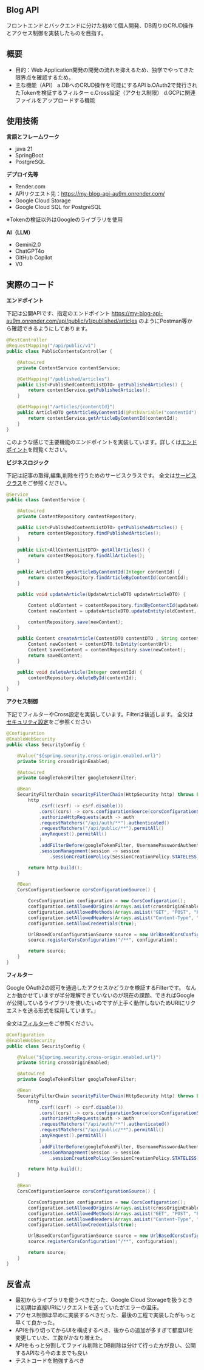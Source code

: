 ## Blog API

フロントエンドとバックエンドに分けた初めて個人開発、DB周りのCRUD操作とアクセス制御を実装したものを目指す。

## 概要

- 目的：Web Application開発の開発の流れを抑えるため、独学でやってきた限界点を確認するため。
- 主な機能（API）
  a\.DBへのCRUD操作を可能にするAPI
  b\.OAuth2で発行されたTokenを検証するフィルター
  c\.Cross設定（アクセス制限）
  d\.GCPに関連ファイルをアップロードする機能

## 使用技術

**言語とフレームワーク**

- java 21
- SpringBoot
- PostgreSQL

**デプロイ先等**

- Render.com
- APIリクエスト先：https://my-blog-api-au9m.onrender.com/
- Google Cloud Storage
- Google Cloud SQL for PostgreSQL

※Tokenの検証以外はGoogleのライブラリを使用

**AI（LLM）**

- Gemini2.0
- ChatGPT4o
- GitHub Copilot
- V0

## 実際のコード

**エンドポイント**

下記は公開APIです、指定のエンドポイント https://my-blog-api-au9m.onrender.com/api/public/v1/published/articles のようにPostman等から確認できるようにしてあります。

```java
@RestController
@RequestMapping("/api/public/v1")
public class PublicContentsController {

    @Autowired
    private ContentService contentService;

    @GetMapping("/published/articles")
    public List<PublishedContentListDTO> getPublishedArticles() {
        return contentService.getPublishedArticles();
    }

    @GetMapping("/articles/{contentId}")
    public ArticleDTO getArticleByContentId(@PathVariable("contentId") Integer contentId) {
        return contentService.getArticleByContentId(contentId);
    }
}
```

このような感じで主要機能のエンドポイントを実装しています。詳しくは[エンドポイント](./blogAPI/src/main/java/com/example/blog/controller)を閲覧ください。

**ビジネスロジック**

下記は記事の取得,編集,削除を行うためのサービスクラスです。
全文は[サービスクラス](./blogAPI/src/main/java/com/example/blog/service)をご参照ください。

```java
@Service
public class ContentService {

    @Autowired
    private ContentRepository contentRepository;

    public List<PublishedContentListDTO> getPublishedArticles() {
        return contentRepository.findPublishedArticles();
    }

    public List<AllContentListDTO> getAllArticles() {
        return contentRepository.findAllArticles();
    }

    public ArticleDTO getArticleByContentId(Integer contentId) {
        return contentRepository.findArticleByContentId(contentId);
    }

    public void updateArticle(UpdateArticleDTO updateArticleDTO) {

        Content oldContent = contentRepository.findByContentId(updateArticleDTO.getContentId());
        Content newContent = updateArticleDTO.updateEntity(oldContent, updateArticleDTO.getTitle(), updateArticleDTO.getExcerpt(), updateArticleDTO.getImageUrl(), updateArticleDTO.getIsPublished());

        contentRepository.save(newContent);
    }

    public Content createArticle(ContentDTO contentDTO , String contentUrl) {
        Content newContent = contentDTO.toEntity(contentUrl);
        Content savedContent = contentRepository.save(newContent);
        return savedContent;
    }

    public void deleteArticle(Integer contentId) {
        contentRepository.deleteById(contentId);
    }
}

```

**アクセス制御**

下記でフィルターやCross設定を実装しています。Filterは後述します。
全文は[セキュリティ設定](./blogAPI/src/main/java/com/example/blog/config/SecurityConfig.java)をご参照ください

```java
@Configuration
@EnableWebSecurity
public class SecurityConfig {

    @Value("${spring.security.cross-origin.enabled.url}")
    private String crossOriginEnabled;

    @Autowired
    private GoogleTokenFilter googleTokenFilter;

    @Bean
    SecurityFilterChain securityFilterChain(HttpSecurity http) throws Exception {
        http
            .csrf((csrf) -> csrf.disable())
            .cors((cors) -> cors.configurationSource(corsConfigurationSource()))
            .authorizeHttpRequests(auth -> auth
            .requestMatchers("/api/auth/**").authenticated()
            .requestMatchers("/api/public/**").permitAll()
            .anyRequest().permitAll()
            )
            .addFilterBefore(googleTokenFilter, UsernamePasswordAuthenticationFilter.class)
            .sessionManagement(session -> session
                .sessionCreationPolicy(SessionCreationPolicy.STATELESS));

        return http.build();
    }

    @Bean
    CorsConfigurationSource corsConfigurationSource() {

        CorsConfiguration configuration = new CorsConfiguration();
        configuration.setAllowedOrigins(Arrays.asList(crossOriginEnabled));
        configuration.setAllowedMethods(Arrays.asList("GET", "POST", "PUT", "DELETE"));
        configuration.setAllowedHeaders(Arrays.asList("Content-Type", "Authorization"));
        configuration.setAllowCredentials(true);

        UrlBasedCorsConfigurationSource source = new UrlBasedCorsConfigurationSource();
        source.registerCorsConfiguration("/**", configuration);

        return source;
    }
}

```

**フィルター**

Google OAuth2の認可を通過したアクセスかどうかを検証するFilterです。
なんとか動かせていますが半分理解できていないのが現在の課題、できればGoogleが公開しているライブラリを使いたいのですが上手く動作しないためURIにリクエストを送る形式を採用しています。」

全文は[フィルター](./blogAPI/src/main/java/com/example/blog/Security/GoogleTokenFilter.java)をご参照ください。

```java
@Configuration
@EnableWebSecurity
public class SecurityConfig {

    @Value("${spring.security.cross-origin.enabled.url}")
    private String crossOriginEnabled;

    @Autowired
    private GoogleTokenFilter googleTokenFilter;

    @Bean
    SecurityFilterChain securityFilterChain(HttpSecurity http) throws Exception {
        http
            .csrf((csrf) -> csrf.disable())
            .cors((cors) -> cors.configurationSource(corsConfigurationSource()))
            .authorizeHttpRequests(auth -> auth
            .requestMatchers("/api/auth/**").authenticated()
            .requestMatchers("/api/public/**").permitAll()
            .anyRequest().permitAll()
            )
            .addFilterBefore(googleTokenFilter, UsernamePasswordAuthenticationFilter.class)
            .sessionManagement(session -> session
                .sessionCreationPolicy(SessionCreationPolicy.STATELESS));

        return http.build();
    }

    @Bean
    CorsConfigurationSource corsConfigurationSource() {

        CorsConfiguration configuration = new CorsConfiguration();
        configuration.setAllowedOrigins(Arrays.asList(crossOriginEnabled));
        configuration.setAllowedMethods(Arrays.asList("GET", "POST", "PUT", "DELETE"));
        configuration.setAllowedHeaders(Arrays.asList("Content-Type", "Authorization"));
        configuration.setAllowCredentials(true);

        UrlBasedCorsConfigurationSource source = new UrlBasedCorsConfigurationSource();
        source.registerCorsConfiguration("/**", configuration);

        return source;
    }
}

```

## 反省点

- 最初からライブラリを使うべきだった、Google Cloud Storageを扱うときに初期は直接URIにリクエストを送っていたがエラーの温床。
- アクセス制御は早めに実装するべきだった、最後の工程で実装したがもっと早くて良かった。
- APIを作り切ってからUIを構成するべき、後からの追加が多すぎて都度UIを変更していた、工数がかなり増えた。
- APIをもっと分割してファイル削除とDB削除は分けて行った方が良い、公開するAPIなら今のままでも良い
- テストコードを勉強するべき
